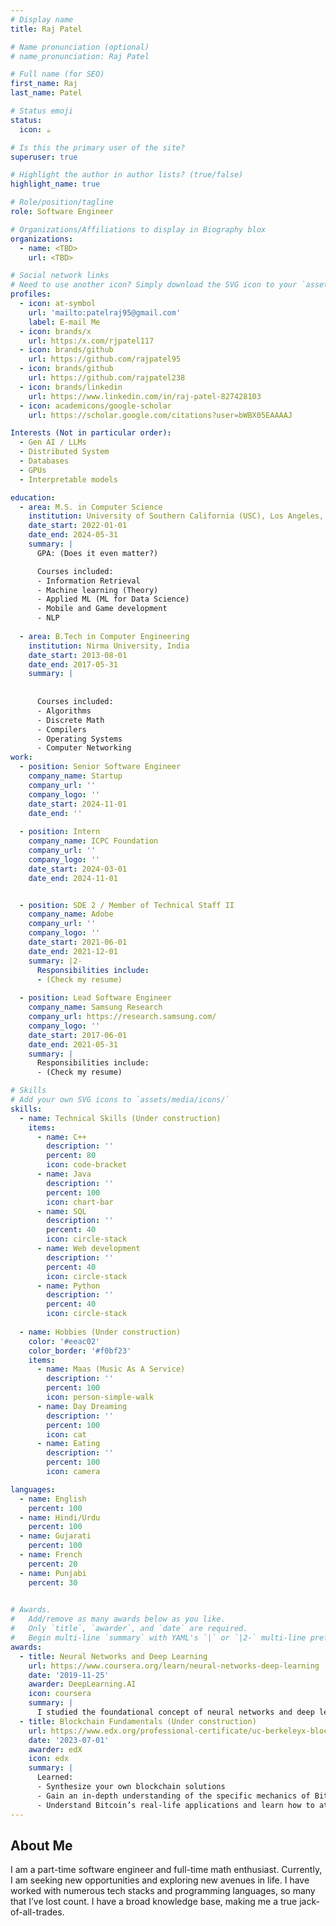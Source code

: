 ```yaml
---
# Display name
title: Raj Patel

# Name pronunciation (optional)
# name_pronunciation: Raj Patel

# Full name (for SEO)
first_name: Raj
last_name: Patel

# Status emoji
status:
  icon: ☕️

# Is this the primary user of the site?
superuser: true

# Highlight the author in author lists? (true/false)
highlight_name: true

# Role/position/tagline
role: Software Engineer

# Organizations/Affiliations to display in Biography blox
organizations:
  - name: <TBD>
    url: <TBD>

# Social network links
# Need to use another icon? Simply download the SVG icon to your `assets/media/icons/` folder.
profiles:
  - icon: at-symbol
    url: 'mailto:patelraj95@gmail.com'
    label: E-mail Me
  - icon: brands/x
    url: https:/x.com/rjpatel117
  - icon: brands/github
    url: https://github.com/rajpatel95
  - icon: brands/github
    url: https://github.com/rajpatel238
  - icon: brands/linkedin
    url: https://www.linkedin.com/in/raj-patel-827428103
  - icon: academicons/google-scholar
    url: https://scholar.google.com/citations?user=bWBX05EAAAAJ

Interests (Not in particular order):
  - Gen AI / LLMs
  - Distributed System
  - Databases
  - GPUs
  - Interpretable models

education:
  - area: M.S. in Computer Science
    institution: University of Southern California (USC), Los Angeles, CA
    date_start: 2022-01-01
    date_end: 2024-05-31
    summary: |
      GPA: (Does it even matter?)

      Courses included:
      - Information Retrieval
      - Machine learning (Theory)
      - Applied ML (ML for Data Science)
      - Mobile and Game development
      - NLP
        
  - area: B.Tech in Computer Engineering
    institution: Nirma University, India
    date_start: 2013-08-01
    date_end: 2017-05-31
    summary: |
      
      
      Courses included:
      - Algorithms
      - Discrete Math
      - Compilers
      - Operating Systems
      - Computer Networking
work:
  - position: Senior Software Engineer
    company_name: Startup
    company_url: ''
    company_logo: ''
    date_start: 2024-11-01
    date_end: ''
  
  - position: Intern
    company_name: ICPC Foundation
    company_url: ''
    company_logo: ''
    date_start: 2024-03-01
    date_end: 2024-11-01


  - position: SDE 2 / Member of Technical Staff II
    company_name: Adobe
    company_url: ''
    company_logo: ''
    date_start: 2021-06-01
    date_end: 2021-12-01
    summary: |2-
      Responsibilities include:
      - (Check my resume)
        
  - position: Lead Software Engineer
    company_name: Samsung Research
    company_url: https://research.samsung.com/
    company_logo: ''
    date_start: 2017-06-01
    date_end: 2021-05-31
    summary: |
      Responsibilities include:
      - (Check my resume)

# Skills
# Add your own SVG icons to `assets/media/icons/`
skills:
  - name: Technical Skills (Under construction)
    items:
      - name: C++
        description: ''
        percent: 80
        icon: code-bracket
      - name: Java
        description: ''
        percent: 100
        icon: chart-bar
      - name: SQL
        description: ''
        percent: 40
        icon: circle-stack
      - name: Web development
        description: ''
        percent: 40
        icon: circle-stack
      - name: Python
        description: ''
        percent: 40
        icon: circle-stack
        
  - name: Hobbies (Under construction)
    color: '#eeac02'
    color_border: '#f0bf23'
    items:
      - name: Maas (Music As A Service)
        description: ''
        percent: 100
        icon: person-simple-walk
      - name: Day Dreaming
        description: ''
        percent: 100
        icon: cat
      - name: Eating
        description: ''
        percent: 100
        icon: camera

languages:
  - name: English
    percent: 100
  - name: Hindi/Urdu
    percent: 100
  - name: Gujarati
    percent: 100
  - name: French
    percent: 20
  - name: Punjabi
    percent: 30
    

# Awards.
#   Add/remove as many awards below as you like.
#   Only `title`, `awarder`, and `date` are required.
#   Begin multi-line `summary` with YAML's `|` or `|2-` multi-line prefix and indent 2 spaces below.
awards:
  - title: Neural Networks and Deep Learning
    url: https://www.coursera.org/learn/neural-networks-deep-learning
    date: '2019-11-25'
    awarder: DeepLearning.AI
    icon: coursera
    summary: |
      I studied the foundational concept of neural networks and deep learning. By the end, I was familiar with the significant technological trends driving the rise of deep learning; build, train, and apply fully connected deep neural networks; implement efficient (vectorized) neural networks; identify key parameters in a neural network’s architecture; and apply deep learning to your own applications.
  - title: Blockchain Fundamentals (Under construction)
    url: https://www.edx.org/professional-certificate/uc-berkeleyx-blockchain-fundamentals
    date: '2023-07-01'
    awarder: edX
    icon: edx
    summary: |
      Learned:
      - Synthesize your own blockchain solutions
      - Gain an in-depth understanding of the specific mechanics of Bitcoin
      - Understand Bitcoin’s real-life applications and learn how to attack and destroy Bitcoin, Ethereum, smart contracts and Dapps, and alternatives to Bitcoin’s Proof-of-Work consensus algorithm
---
```


## About Me

I am a part-time software engineer and full-time math enthusiast. Currently, I am seeking new opportunities and exploring new avenues in life. I have worked with numerous tech stacks and programming languages, so many that I’ve lost count. I have a broad knowledge base, making me a true jack-of-all-trades.

